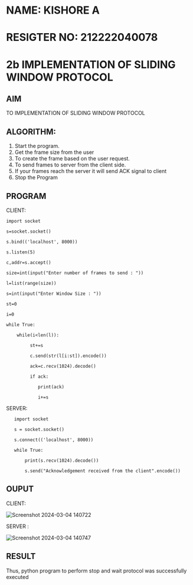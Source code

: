 # NAME: KISHORE A
# RESIGTER NO: 212222040078
# 2b IMPLEMENTATION OF SLIDING WINDOW PROTOCOL
## AIM
TO IMPLEMENTATION OF SLIDING WINDOW PROTOCOL
## ALGORITHM:
1. Start the program.
2. Get the frame size from the user
3. To create the frame based on the user request.
4. To send frames to server from the client side.
5. If your frames reach the server it will send ACK signal to client
6. Stop the Program
## PROGRAM

CLIENT:

    import socket

    s=socket.socket()

    s.bind(('localhost', 8000))

    s.listen(5)

    c,addr=s.accept()

    size=int(input("Enter number of frames to send : "))

    l=list(range(size))

    s=int(input("Enter Window Size : "))

    st=0

    i=0

    while True:

        while(i<len(l)):
   
             st+=s
       
             c.send(str(l[i:st]).encode())
       
             ack=c.recv(1024).decode()
       
             if ack:
       
                print(ack)
          
                i+=s
          
SERVER:

       import socket

       s = socket.socket()

       s.connect(('localhost', 8000))

       while True:

           print(s.recv(1024).decode())
     
           s.send("Acknowledgement received from the client".encode())

## OUPUT

CLIENT: 

![Screenshot 2024-03-04 140722](https://github.com/KAVIYASHANMUGAM19/2b_SLIDING_WINDOW_PROTOCOL/assets/155141139/fd55e112-cd82-4c89-840b-2dee8af21640)

SERVER :

![Screenshot 2024-03-04 140747](https://github.com/KAVIYASHANMUGAM19/2b_SLIDING_WINDOW_PROTOCOL/assets/155141139/64a50b48-d652-437d-8303-5e7b7d614813)



## RESULT
Thus, python program to perform stop and wait protocol was successfully executed
